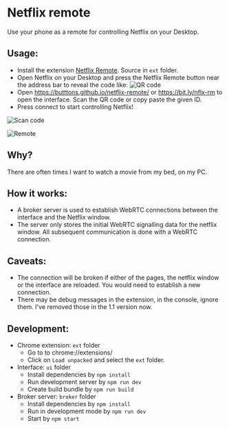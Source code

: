 # Netflix remote
Use your phone as a remote for controlling Netflix on your Desktop.

## Usage:
- Install the extension [Netflix Remote](https://chrome.google.com/webstore/detail/netflix-remote/limeoeacpekfcanimjnnbgolggamkogd/related). Source in `ext` folder.
- Open Netflix on your Desktop and press the Netflix Remote button near the address bar to reveal the code like: 
 ![QR code](https://i.imgur.com/dvlQY1H.png "QR code")
- Open https://butttons.github.io/netflix-remote/ or https://bit.ly/nflx-rm to open the interface. Scan the QR code or copy paste the given ID.
- Press connect to start controlling Netflix!

 ![Scan code](https://i.imgur.com/0tJCvkn.png "Scan code")

 ![Remote](https://i.imgur.com/L4h1h5Y.png "Remote")

## Why?
There are often times I want to watch a movie from my bed, on my PC. 

## How it works:
- A broker server is used to establish WebRTC connections between the interface and the Netflix window. 
- The server only stores the initial WebRTC signalling data for the netflix window. All subsequent communication is done with a WebRTC connection.

## Caveats:
- The connection will be broken if either of the pages, the netflix window or the interface are reloaded. You would need to establish a new connection.
- There may be debug messages in the extension, in the console, ignore them. I've removed those in the 1.1 version now.

## Development:
- Chrome extension: `ext` folder
    - Go to to chrome://extensions/
    - Click on `Load unpacked` and select the `ext` folder.
- Interface: `ui` folder
    - Install dependencies by `npm install`
    - Run development server by `npm run dev`
    - Create build bundle by `npm run build`
- Broker server: `broker` folder
    - Install dependencies by `npm install`
    - Run in development mode by `npm run dev`
    - Start by `npm start`